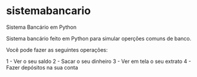 # sistemabancario
Sistema Bancário em Python

Sistema bancário feito em Python para 
simular operções comuns de banco.

Você pode fazer as seguintes operações:

1 - Ver o seu saldo
2 - Sacar o seu dinheiro
3 - Ver em tela o seu extrato
4 - Fazer depósitos na sua conta
